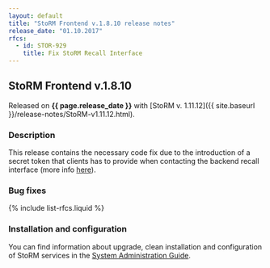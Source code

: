 ```yaml
---
layout: default
title: "StoRM Frontend v.1.8.10 release notes"
release_date: "01.10.2017"
rfcs:
  - id: STOR-929
    title: Fix StoRM Recall Interface
---
```


## StoRM Frontend v.1.8.10

Released on **{{ page.release_date }}** with [StoRM v. 1.11.12]({{ site.baseurl }}/release-notes/StoRM-v1.11.12.html).

### Description

This release contains the necessary code fix due to the introduction 
of a secret token that clients has to provide when contacting the 
backend recall interface (more info [here][recallinterface]).

### Bug fixes

{% include list-rfcs.liquid %}

### Installation and configuration

You can find information about upgrade, clean installation and configuration of
StoRM services in the [System Administration Guide][storm-sysadmin-guide].

[storm-sysadmin-guide]: {{site.baseurl}}/documentation/sysadmin-guide/1.11.12
[recallinterface]: https://github.com/italiangrid/storm/tree/develop/src/main/java/it/grid/storm/tape/recalltable/resources
